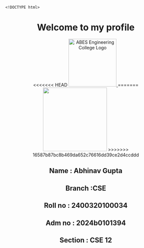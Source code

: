 
    <!DOCTYPE html>
<html lang="en">
<head>
    <meta charset="UTF-8">
    <meta name="viewport" content="width=device-width, initial-scale=1.0">
    <title> My Profile</title>
</head>
<body>
    <center><h1>Welcome to my profile</h1>
<<<<<<< HEAD
    <a href="https://abes.ac.in" target="_blank" rel="noopener noreferrer">
        <img src="https://abes.ac.in/assets/images/logo.png" alt="ABES Engineering College Logo" style="width:150px; height:auto; cursor:pointer;" />
    </a> 
=======
    <img src="https://upload.wikimedia.org/wikipedia/en/9/98/Dr._A.P.J._Abdul_Kalam_Technical_University_logo.png " height="200">
>>>>>>> 16587b87bc8b469da652c76616dd39ce2d4ccddd

<h2>Name : Abhinav Gupta</h2>
<h2>Branch :CSE</h2>
<h2>Roll no : 2400320100034</h2>
<h2>Adm no : 2024b0101394</h2>
<h2>Section : CSE 12</h2>
</center>
</body>
</html>